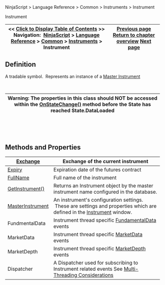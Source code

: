 ﻿


NinjaScript \> Language Reference \> Common \> Instruments \> Instrument






















Instrument







| \<\< [Click to Display Table of Contents](instrument.md) \>\> **Navigation:**     [NinjaScript](ninjascript.md) \> [Language Reference](language_reference_wip.md) \> [Common](common.md) \> [Instruments](instruments_ninjascript.md) \> Instrument | [Previous page](instruments_ninjascript.md) [Return to chapter overview](instruments_ninjascript.md) [Next page](exchange.md) |
| --- | --- |











## Definition


A tradable symbol.  Represents an instance of a [Master Instrument](masterinstrument.md)


 




| Warning: The properties in this class should NOT be accessed within the [OnStateChange()](onstatechange.md) method before the State has reached State.DataLoaded |
| --- |



 


 


## Methods and Properties




| [Exchange](exchange.md) | Exchange of the current instrument |
| --- | --- |
| [Expiry](expiry.md) | Expiration date of the futures contract |
| [FullName](instrument_fullname.md) | Full name of the instrument |
| [GetInstrument()](getinstrument.md) | Returns an Instrument object by the master instrument name configured in the database. |
| [MasterInstrument](masterinstrument.md) | An instrument's configuration settings.  These are settings and properties which are defined in the [Instrument](instruments.md) window. |
| FundmentalData | Instrument thread specific [FundamentalData](fundamentaldata.md) events |
| MarketData | Instrument thread specific [MarketData](marketdata.md) events |
| MarketDepth | Instrument thread specific [MarketDepth](marketdepth.md) events |
| Dispatcher | A Dispatcher used for subscribing to Instrument related events See [Multi\-Threading Considerations](multi-threading.md) |









